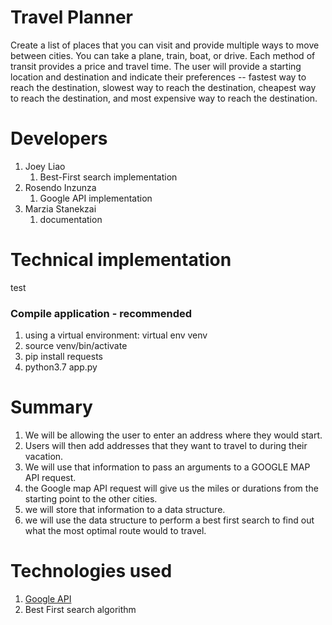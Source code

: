# Travel Planner
Create a list of places that you can visit and provide multiple ways to move between cities. You can take a plane, train, boat, or drive. Each method of transit provides a price and travel time. The user will provide a starting location and destination and indicate their preferences -- fastest way to reach the destination, slowest way to reach the destination, cheapest way to reach the destination, and most expensive way to reach the destination.

# Developers
1. Joey Liao
   1. Best-First search implementation
1. Rosendo Inzunza
   1. Google API implementation
1. Marzia Stanekzai
   1. documentation


# Technical implementation
test

### Compile application - recommended
1. using a virtual environment: virtual env venv
2. source venv/bin/activate
3. pip install requests
4. python3.7 app.py

# Summary
1. We will be allowing the user to enter an address where they would start.
2. Users will then add addresses that they want to travel to during their vacation.
3. We will use that information to pass an arguments to a GOOGLE MAP API request.
  1. the Google map API request will give us the miles or durations from the starting point to the other cities.
  2. we will store that information to a data structure.
4. we will use the data structure to perform a best first search to find out what the most optimal route would to travel.


# Technologies used
1. [Google API](https://developers.google.com/maps/documentation/directions/start)
2. Best First search algorithm
